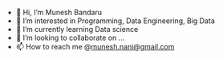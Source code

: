 - 👋 Hi, I’m Munesh Bandaru
- 👀 I’m interested in Programming, Data Engineering, Big Data
- 🌱 I’m currently learning Data science
- 💞️ I’m looking to collaborate on ...
- 📫 How to reach me @munesh.nani@gmail.com

<!---
muneshb/muneshb is a ✨ special ✨ repository because its `README.md` (this file) appears on your GitHub profile.
You can click the Preview link to take a look at your changes.
--->
